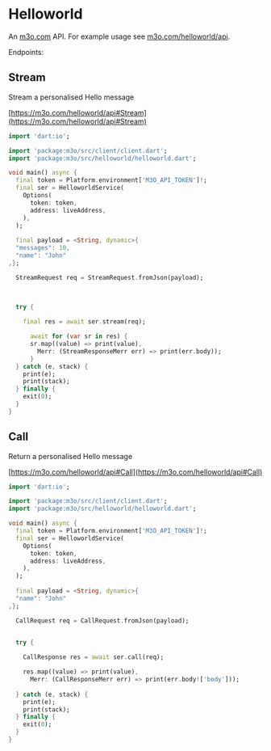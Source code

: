 # Helloworld

An [m3o.com](https://m3o.com) API. For example usage see [m3o.com/helloworld/api](https://m3o.com/helloworld/api).

Endpoints:

## Stream

Stream a personalised Hello message


[https://m3o.com/helloworld/api#Stream](https://m3o.com/helloworld/api#Stream)

```dart
import 'dart:io';

import 'package:m3o/src/client/client.dart';
import 'package:m3o/src/helloworld/helloworld.dart';

void main() async {
  final token = Platform.environment['M3O_API_TOKEN']!;
  final ser = HelloworldService(
    Options(
      token: token,
      address: liveAddress,
    ),
  );
 
  final payload = <String, dynamic>{
  "messages": 10,
  "name": "John"
,};

  StreamRequest req = StreamRequest.fromJson(payload);

  
  	
  try {

    final res = await ser.stream(req);

	  await for (var sr in res) {
	  sr.map((value) => print(value),
		Merr: (StreamResponseMerr err) => print(err.body));
	  }
  } catch (e, stack) {
    print(e);
	print(stack);
  } finally {
    exit(0);
  }
}
```
## Call

Return a personalised Hello message


[https://m3o.com/helloworld/api#Call](https://m3o.com/helloworld/api#Call)

```dart
import 'dart:io';

import 'package:m3o/src/client/client.dart';
import 'package:m3o/src/helloworld/helloworld.dart';

void main() async {
  final token = Platform.environment['M3O_API_TOKEN']!;
  final ser = HelloworldService(
    Options(
      token: token,
      address: liveAddress,
    ),
  );
 
  final payload = <String, dynamic>{
  "name": "John"
,};

  CallRequest req = CallRequest.fromJson(payload);

  
  try {

	CallResponse res = await ser.call(req);

    res.map((value) => print(value),
	  Merr: (CallResponseMerr err) => print(err.body!['body']));	
  
  } catch (e, stack) {
    print(e);
	print(stack);
  } finally {
    exit(0);
  }
}
```
